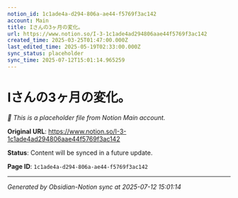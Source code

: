 ```yaml
---
notion_id: 1c1ade4a-d294-806a-ae44-f5769f3ac142
account: Main
title: Iさんの3ヶ月の変化。
url: https://www.notion.so/I-3-1c1ade4ad294806aae44f5769f3ac142
created_time: 2025-03-25T01:47:00.000Z
last_edited_time: 2025-05-19T02:33:00.000Z
sync_status: placeholder
sync_time: 2025-07-12T15:01:14.965259
---
```


# Iさんの3ヶ月の変化。

*🔄 This is a placeholder file from Notion Main account.*

**Original URL**: https://www.notion.so/I-3-1c1ade4ad294806aae44f5769f3ac142

**Status**: Content will be synced in a future update.

**Page ID**: `1c1ade4a-d294-806a-ae44-f5769f3ac142`

---

*Generated by Obsidian-Notion sync at 2025-07-12 15:01:14*
